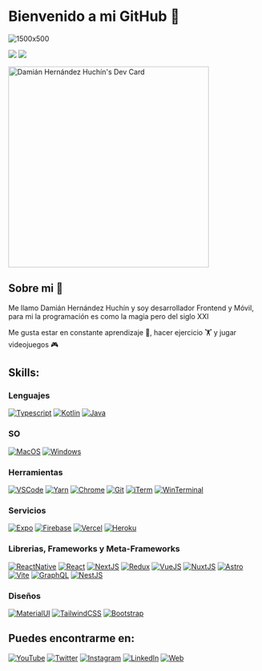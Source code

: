 # Bienvenido a mi GitHub 🚀
![1500x500](https://user-images.githubusercontent.com/60200578/181684383-36938c28-5fa1-4b17-82f3-283749512df4.jpeg)

![](http://github-profile-summary-cards.vercel.app/api/cards/stats?username=Axoluchin&theme=github_dark)
![](http://github-profile-summary-cards.vercel.app/api/cards/repos-per-language?username=Axoluchin&theme=github_dark)

<a href="https://app.daily.dev/Axoluchin"><img src="https://api.daily.dev/devcards/6134f85790434f9197df7464995d43fa.png?r=n3t" width="400" alt="Damián Hernández Huchín's Dev Card"/></a>

## Sobre mi 🤠
Me llamo Damián Hernández Huchín y soy desarrollador Frontend y Móvil, para mi la programación es como la magia pero del siglo XXI

Me gusta estar en constante aprendizaje 📖, hacer ejercicio 🏋️ y jugar videojuegos 🎮

## Skills:

### Lenguajes
[![Typescript](https://img.shields.io/badge/TypeScript-007ACC?style=for-the-badge&logo=typescript&logoColor=white)]()
[![Kotlin](https://img.shields.io/badge/Kotlin-0095D5?&style=for-the-badge&logo=kotlin&logoColor=white)]()
[![Java](https://img.shields.io/badge/OpenJDK-ED8B00?style=for-the-badge&logo=openjdk&logoColor=white)]()

### SO
[![MacOS](https://img.shields.io/badge/mac%20os-000000?style=for-the-badge&logo=apple&logoColor=white)]()
[![Windows](https://img.shields.io/badge/Windows-0078D6?style=for-the-badge&logo=windows&logoColor=white)]()

### Herramientas
[![VSCode](https://img.shields.io/badge/Visual_Studio_Code-0078D4?style=for-the-badge&logo=visual%20studio%20code&logoColor=white)]()
[![Yarn](https://img.shields.io/badge/Yarn-2C8EBB?style=for-the-badge&logo=yarn&logoColor=white)]()
[![Chrome](https://img.shields.io/badge/Google_chrome-4285F4?style=for-the-badge&logo=Google-chrome&logoColor=white)]()
[![Git](https://img.shields.io/badge/GIT-E44C30?style=for-the-badge&logo=git&logoColor=white)]()
[![iTerm](https://img.shields.io/badge/iTerm2-000000?style=for-the-badge&logo=iterm2&logoColor=white)]()
[![WinTerminal](https://img.shields.io/badge/windows%20terminal-4D4D4D?style=for-the-badge&logo=windows%20terminal&logoColor=white)]()
[![]()]()
[![]()]()

### Servicios
[![Expo](https://img.shields.io/badge/Expo-1B1F23?style=for-the-badge&logo=expo&logoColor=white)]()
[![Firebase](https://img.shields.io/badge/firebase-ffca28?style=for-the-badge&logo=firebase&logoColor=black)]()
[![Vercel](https://img.shields.io/badge/Vercel-000000?style=for-the-badge&logo=vercel&logoColor=white)]()
[![Heroku](https://img.shields.io/badge/Heroku-430098?style=for-the-badge&logo=heroku&logoColor=white)]()

### Librerias, Frameworks y Meta-Frameworks
[![ReactNative](https://img.shields.io/badge/React_Native-20232A?style=for-the-badge&logo=react&logoColor=61DAFB)]()
[![React](https://img.shields.io/badge/React-20232A?style=for-the-badge&logo=react&logoColor=61DAFB)]()
[![NextJS](https://img.shields.io/badge/next.js-000000?style=for-the-badge&logo=nextdotjs&logoColor=white)]()
[![Redux](https://img.shields.io/badge/Redux-593D88?style=for-the-badge&logo=redux&logoColor=white)]()
[![VueJS](https://img.shields.io/badge/Vue.js-35495E?style=for-the-badge&logo=vuedotjs&logoColor=4FC08D)]()
[![NuxtJS](https://img.shields.io/badge/nuxt.js-00C58E?style=for-the-badge&logo=nuxtdotjs&logoColor=white)]()
[![Astro](https://img.shields.io/badge/Astro-0C1222?style=for-the-badge&logo=astro&logoColor=FDFDFE)]()
[![Vite](https://img.shields.io/badge/Vite-B73BFE?style=for-the-badge&logo=vite&logoColor=FFD62E)]()
[![GraphQL](https://img.shields.io/badge/GraphQl-E10098?style=for-the-badge&logo=graphql&logoColor=white)]()
[![NestJS](https://img.shields.io/badge/nestjs-E0234E?style=for-the-badge&logo=nestjs&logoColor=white)]()

### Diseños
[![MaterialUI](https://img.shields.io/badge/Material%20UI-007FFF?style=for-the-badge&logo=mui&logoColor=white)]()
[![TailwindCSS](https://img.shields.io/badge/Tailwind_CSS-38B2AC?style=for-the-badge&logo=tailwind-css&logoColor=white)]()
[![Bootstrap](https://img.shields.io/badge/Bootstrap-563D7C?style=for-the-badge&logo=bootstrap&logoColor=white)]()

## Puedes encontrarme en:

[![YouTube](https://img.shields.io/badge/YouTube-Axoluchin-FF0000?style=for-the-badge&logo=youtube&logoColor=white&labelColor=101010)](https://youtube.com/axoluchin)
[![Twitter](https://img.shields.io/badge/Twitter-@DamianHuchin-1DA1F2?style=for-the-badge&logo=twitter&logoColor=white&labelColor=101010)](https://twitter.com/DamianHuchin)
[![Instagram](https://img.shields.io/badge/Instagram-@DamianHuchin-E4405F?style=for-the-badge&logo=instagram&logoColor=white&labelColor=101010)](https://instagram.com/DamianHuchin)
[![LinkedIn](https://img.shields.io/badge/LinkedIn-DamianHuchin-0077B5?style=for-the-badge&logo=linkedin&logoColor=white&labelColor=101010)](https://www.linkedin.com/in/damianhuchin/)
[![Web](https://img.shields.io/badge/My_Website-Axoluchin-1f1f1f?style=for-the-badge&logo=dev.to&logoColor=white&labelColor=101010)](https://axoluchin.herokuapp.com/)
